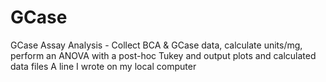 # GCase
GCase Assay Analysis - Collect BCA &amp; GCase data, calculate units/mg, perform an ANOVA with a post-hoc Tukey and output plots and calculated data files
A line I wrote on my local computer
